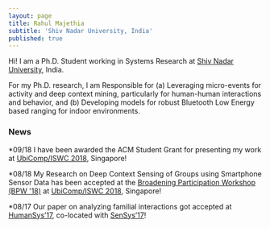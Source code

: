 ```yaml
---
layout: page
title: Rahul Majethia
subtitle: 'Shiv Nadar University, India'
published: true
---
```


Hi! I am a Ph.D. Student working in Systems Research at [Shiv Nadar University](http://snu/edu.in), India.

For my Ph.D. research, I am Responsible for (a) Leveraging micro-events for activity and deep context mining, particularly for human-human interactions and behavior, and (b) Developing models for robust Bluetooth Low Energy based ranging for indoor environments.

### News

*09/18 I have been awarded the ACM Student Grant for presenting my work at [UbiComp/ISWC 2018](http://ubicomp.org/ubicomp2018/), Singapore!

*08/18 My Research on Deep Context Sensing of Groups using Smartphone Sensor Data has been accepted at the [Broadening Participation Workshop (BPW '18)](https://ubicomp2018broadeningparticipation.wordpress.com) at [UbiComp/ISWC 2018](http://ubicomp.org/ubicomp2018/), Singapore!
 
*08/17 Our paper on analyzing familial interactions got accepted at [HumanSys’17](http://sensys.acm.org/2017/workshops/humansys/), co-located with [SenSys’17](http://sensys.acm.org/2017/)!
